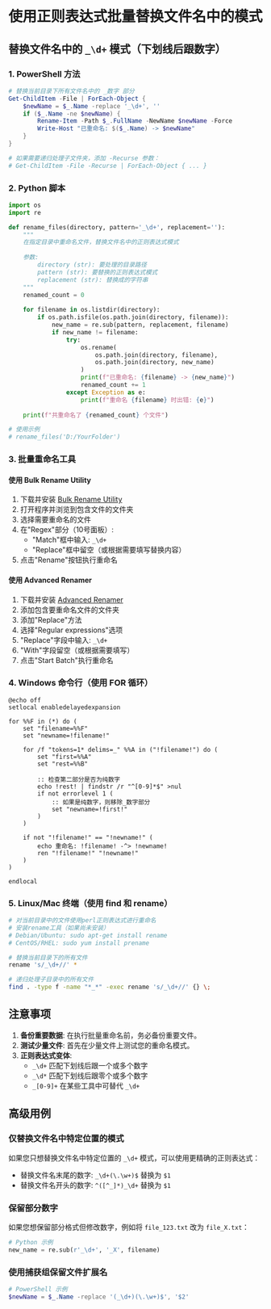 # 使用正则表达式批量替换文件名中的模式

## 替换文件名中的 `_\d+` 模式（下划线后跟数字）

### 1. PowerShell 方法

```powershell
# 替换当前目录下所有文件名中的 _数字 部分
Get-ChildItem -File | ForEach-Object {
    $newName = $_.Name -replace '_\d+', ''
    if ($_.Name -ne $newName) {
        Rename-Item -Path $_.FullName -NewName $newName -Force
        Write-Host "已重命名: $($_.Name) -> $newName"
    }
}

# 如果需要递归处理子文件夹，添加 -Recurse 参数：
# Get-ChildItem -File -Recurse | ForEach-Object { ... }
```

### 2. Python 脚本

```python
import os
import re

def rename_files(directory, pattern='_\d+', replacement=''):
    """
    在指定目录中重命名文件，替换文件名中的正则表达式模式
    
    参数:
        directory (str): 要处理的目录路径
        pattern (str): 要替换的正则表达式模式
        replacement (str): 替换成的字符串
    """
    renamed_count = 0
    
    for filename in os.listdir(directory):
        if os.path.isfile(os.path.join(directory, filename)):
            new_name = re.sub(pattern, replacement, filename)
            if new_name != filename:
                try:
                    os.rename(
                        os.path.join(directory, filename),
                        os.path.join(directory, new_name)
                    )
                    print(f"已重命名: {filename} -> {new_name}")
                    renamed_count += 1
                except Exception as e:
                    print(f"重命名 {filename} 时出错: {e}")
    
    print(f"共重命名了 {renamed_count} 个文件")

# 使用示例
# rename_files('D:/YourFolder')
```

### 3. 批量重命名工具

#### 使用 Bulk Rename Utility

1. 下载并安装 [Bulk Rename Utility](https://www.bulkrenameutility.co.uk/)
2. 打开程序并浏览到包含文件的文件夹
3. 选择需要重命名的文件
4. 在"Regex"部分（10号面板）:
   - "Match"框中输入: `_\d+`
   - "Replace"框中留空（或根据需要填写替换内容）
5. 点击"Rename"按钮执行重命名

#### 使用 Advanced Renamer

1. 下载并安装 [Advanced Renamer](https://www.advancedrenamer.com/)
2. 添加包含要重命名文件的文件夹
3. 添加"Replace"方法
4. 选择"Regular expressions"选项
5. "Replace"字段中输入: `_\d+`
6. "With"字段留空（或根据需要填写）
7. 点击"Start Batch"执行重命名

### 4. Windows 命令行（使用 FOR 循环）

```batch
@echo off
setlocal enabledelayedexpansion

for %%F in (*) do (
    set "filename=%%F"
    set "newname=!filename!"
    
    for /f "tokens=1* delims=_" %%A in ("!filename!") do (
        set "first=%%A"
        set "rest=%%B"
        
        :: 检查第二部分是否为纯数字
        echo !rest! | findstr /r "^[0-9]*$" >nul
        if not errorlevel 1 (
            :: 如果是纯数字，则移除_数字部分
            set "newname=!first!"
        )
    )
    
    if not "!filename!" == "!newname!" (
        echo 重命名: !filename! -^> !newname!
        ren "!filename!" "!newname!"
    )
)

endlocal
```

### 5. Linux/Mac 终端（使用 find 和 rename）

```bash
# 对当前目录中的文件使用perl正则表达式进行重命名
# 安装rename工具（如果尚未安装）
# Debian/Ubuntu: sudo apt-get install rename
# CentOS/RHEL: sudo yum install prename

# 替换当前目录下的所有文件
rename 's/_\d+//' *

# 递归处理子目录中的所有文件
find . -type f -name "*_*" -exec rename 's/_\d+//' {} \;
```

## 注意事项

1. **备份重要数据**: 在执行批量重命名前，务必备份重要文件。
2. **测试少量文件**: 首先在少量文件上测试您的重命名模式。
3. **正则表达式变体**:
   - `_\d+` 匹配下划线后跟一个或多个数字
   - `_\d*` 匹配下划线后跟零个或多个数字
   - `_[0-9]+` 在某些工具中可替代 `_\d+`

## 高级用例

### 仅替换文件名中特定位置的模式

如果您只想替换文件名中特定位置的 `_\d+` 模式，可以使用更精确的正则表达式：

- 替换文件名末尾的数字: `_\d+(\.\w+)$` 替换为 `$1`
- 替换文件名开头的数字: `^([^_]*)_\d+` 替换为 `$1`

### 保留部分数字

如果您想保留部分格式但修改数字，例如将 `file_123.txt` 改为 `file_X.txt`：

```python
# Python 示例
new_name = re.sub(r'_\d+', '_X', filename)
```

### 使用捕获组保留文件扩展名

```powershell
# PowerShell 示例
$newName = $_.Name -replace '(_\d+)(\.\w+)$', '$2'
```
